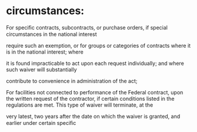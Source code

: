 # circumstances:

For speciﬁc contracts, subcontracts, or purchase orders, if special circumstances in the national interest

require such an exemption, or for groups or categories of contracts where it is in the national interest; where

it is found impracticable to act upon each request individually; and where such waiver will substantially

contribute to convenience in administration of the act;

For facilities not connected to performance of the Federal contract, upon the written request of the contractor, if certain conditions listed in the regulations are met. This type of waiver will terminate, at the

very latest, two years after the date on which the waiver is granted, and earlier under certain speciﬁc
